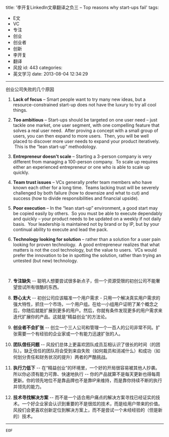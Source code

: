 title: '李开复LinkedIn文章翻译之负三 – Top reasons why start-ups fail'
tags:
  - E文
  - VC
  - 专注
  - 创业
  - 创业者
  - 创新
  - 李开复
  - 翻译
  - 风投
id: 443
categories:
  - 英文学习
date: 2013-08-04 12:34:29
---

创业公司失败的几个原因

1.  **Lack of focus**&nbsp;&ndash; Smart people want to try many new ideas, but a resource-constrained start-up does not have the luxury to try all cool things.

2.  **Too ambitious**&nbsp;&ndash; Start-ups should be targeted on one user need &ndash; just tackle one market, one user segment, with one compelling feature that solves a real user need. &nbsp;After proving a concept with a small group of users, you can then expand to more users. &nbsp;Then, you will be well placed to discover more user needs to expand your product iteratively. &nbsp;This is the &ldquo;lean start-up&rdquo; methodology.

3.  **Entrepreneur doesn&#39;t scale**&nbsp;&ndash; Starting a 3-person company is very different from managing a 100-person company.&nbsp; To scale up requires either an experienced entrepreneur or one who is able to scale up quickly.

4.  **Team trust issues**&nbsp;&ndash; VCs generally prefer team members who have known each other for a long time.&nbsp; Teams lacking trust will be severely challenged by both failure (how to downsize and what to cut) and success (how to divide responsibilities and financial upside).

5.  **Poor execution**&nbsp;&ndash; In the &ldquo;lean start-up&rdquo; environment, a good start may be copied easily by others.&nbsp; So you must be able to execute dependably and quickly &ndash; your product needs to be updated on a weekly if not daily basis. &nbsp;Your leadership is maintained not by brand or by IP, but by your continual ability to execute and lead the pack.

6.  **Technology looking for solution**&nbsp;&ndash; rather than a solution for a user pain looking for proven technology.&nbsp; A good entrepreneur realizes that what matters is not the cool technology, but the value to users. &nbsp;VCs would prefer the innovation to be in spotting the solution, rather than trying an untested (but new) technology.

	&nbsp;

1.  **专注缺失** -- 聪明人想要尝试很多新点子，但一个资源受限的初创公司不能奢望尝试所有很酷的东西。

2.  **野心太大** -- 初创公司应该瞄准一个用户需求 -&nbsp;只用一个解决真实用户需求的强大特性，抓住一个市场，一个用户组。在给一小组用户证明了某个概念之后，你随后就能扩展到更多的用户。然后，你就有条件发现更多的用户需求来迭代扩展你的产品。这就是&ldquo;精益创业&rdquo;的方法论。

3.  **创业者不会扩张** -- 创立一个三人公司和管理一个一百人的公司非常不同。扩张需要一个有经验的企业家或一个有能力迅速扩张的人。

4.  **团队信任问题** -- 风投们总体上更喜欢团队成员互相认识了很长的时间（的团队）。缺乏信任的团队将会受到来自失败（如何裁员和消减什么）和成功（如何划分责任和财务状况的提升）两者的严酷挑战。

5.  **执行力低下** -- 在&ldquo;精益创业&rdquo;的环境里，一个好的开局很容易被其他人抄袭。所以你必须有能力可靠、快速地执行 -- 你的产品就算不是每天更新也得每周更新。你的领先地位不是靠品牌也不是靠IP来维持，而是靠你持续不断的执行并领先的能力。

6.  **技术寻找解决方案** -- 而不是一个适合用户痛点的解决方案寻找已经证实的技术。一个好企业家会认识到重要的不是很炫的技术，而是给用户带来的价值。风投们会更喜欢创新定位到解决方案上，而不是尝试一个未经经验的（但是新的）技术。

* * *

	EOF